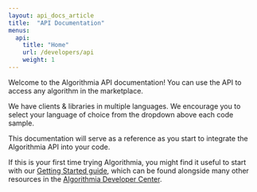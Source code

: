 ```yaml
---
layout: api_docs_article
title:  "API Documentation"
menus:
  api:
    title: "Home"
    url: /developers/api
    weight: 1
---
```


Welcome to the Algorithmia API documentation! You can use the API to access any algorithm in the marketplace.

We have clients & libraries in multiple languages. We encourage you to select your language of choice from the dropdown above each code sample.

This documentation will serve as a reference as you start to integrate the Algorithmia API into your code.

If this is your first time trying Algorithmia, you might find it useful to start with our [Getting Started guide]({{site.baseurl}}/getting-started), which can be found alongside many other resources in the [Algorithmia Developer Center]({{site.baseurl}}).